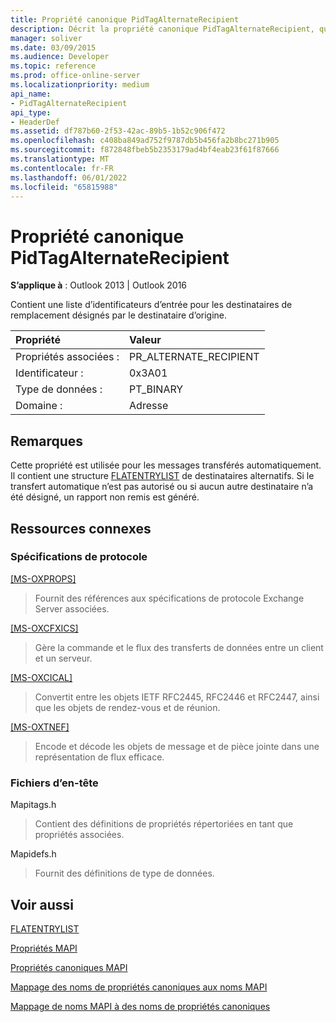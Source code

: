 ```yaml
---
title: Propriété canonique PidTagAlternateRecipient
description: Décrit la propriété canonique PidTagAlternateRecipient, qui contient une liste d’identificateurs d’entrée pour d’autres destinataires.
manager: soliver
ms.date: 03/09/2015
ms.audience: Developer
ms.topic: reference
ms.prod: office-online-server
ms.localizationpriority: medium
api_name:
- PidTagAlternateRecipient
api_type:
- HeaderDef
ms.assetid: df787b60-2f53-42ac-89b5-1b52c906f472
ms.openlocfilehash: c408ba849ad752f9787db5b456fa2b8bc271b905
ms.sourcegitcommit: f872848fbeb5b2353179ad4bf4eab23f61f87666
ms.translationtype: MT
ms.contentlocale: fr-FR
ms.lasthandoff: 06/01/2022
ms.locfileid: "65815988"
---
```

# <a name="pidtagalternaterecipient-canonical-property"></a>Propriété canonique PidTagAlternateRecipient

  
  
**S’applique à** : Outlook 2013 | Outlook 2016 
  
Contient une liste d’identificateurs d’entrée pour les destinataires de remplacement désignés par le destinataire d’origine. 
  
|Propriété |Valeur |
|:-----|:-----|
|Propriétés associées :  <br/> |PR_ALTERNATE_RECIPIENT  <br/> |
|Identificateur :  <br/> |0x3A01  <br/> |
|Type de données :  <br/> |PT_BINARY  <br/> |
|Domaine :  <br/> |Adresse  <br/> |
   
## <a name="remarks"></a>Remarques

Cette propriété est utilisée pour les messages transférés automatiquement. Il contient une structure [FLATENTRYLIST](flatentrylist.md) de destinataires alternatifs. Si le transfert automatique n’est pas autorisé ou si aucun autre destinataire n’a été désigné, un rapport non remis est généré. 
  
## <a name="related-resources"></a>Ressources connexes

### <a name="protocol-specifications"></a>Spécifications de protocole

[[MS-OXPROPS]](https://msdn.microsoft.com/library/f6ab1613-aefe-447d-a49c-18217230b148%28Office.15%29.aspx)
  
> Fournit des références aux spécifications de protocole Exchange Server associées.
    
[[MS-OXCFXICS]](https://msdn.microsoft.com/library/b9752f3d-d50d-44b8-9e6b-608a117c8532%28Office.15%29.aspx)
  
> Gère la commande et le flux des transferts de données entre un client et un serveur.
    
[[MS-OXCICAL]](https://msdn.microsoft.com/library/a685a040-5b69-4c84-b084-795113fb4012%28Office.15%29.aspx)
  
> Convertit entre les objets IETF RFC2445, RFC2446 et RFC2447, ainsi que les objets de rendez-vous et de réunion.
    
[[MS-OXTNEF]](https://msdn.microsoft.com/library/1f0544d7-30b7-4194-b58f-adc82f3763bb%28Office.15%29.aspx)
  
> Encode et décode les objets de message et de pièce jointe dans une représentation de flux efficace.
    
### <a name="header-files"></a>Fichiers d’en-tête

Mapitags.h
  
> Contient des définitions de propriétés répertoriées en tant que propriétés associées.
    
Mapidefs.h
  
> Fournit des définitions de type de données.
    
## <a name="see-also"></a>Voir aussi



[FLATENTRYLIST](flatentrylist.md)


[Propriétés MAPI](mapi-properties.md)
  
[Propriétés canoniques MAPI](mapi-canonical-properties.md)
  
[Mappage des noms de propriétés canoniques aux noms MAPI](mapping-canonical-property-names-to-mapi-names.md)
  
[Mappage de noms MAPI à des noms de propriétés canoniques](mapping-mapi-names-to-canonical-property-names.md)

